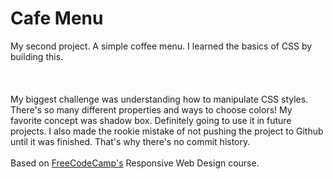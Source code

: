 <h1>Cafe Menu</h1>
My second project. A simple coffee menu. I learned the basics of CSS by building this. 
<br>
<br>
<!---
"View the live site" insert web link here. Once we figure out how to do that...
--->
<br>
<br>
My biggest challenge was understanding how to manipulate CSS styles. There's so many different properties and ways to choose colors! My favorite concept was shadow box. Definitely going to use it in future projects. I also made the rookie mistake of not pushing the project to Github until it was finished. That's why there's no commit history.
<br>
<br>
Based on <a href="https://www.freecodecamp.org">FreeCodeCamp's</a> Responsive Web Design course.
